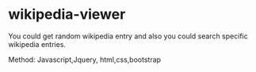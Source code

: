 # wikipedia-viewer
You could get random wikipedia entry and also you could search specific wikipedia entries.

Method:
Javascript,Jquery, html,css,bootstrap
